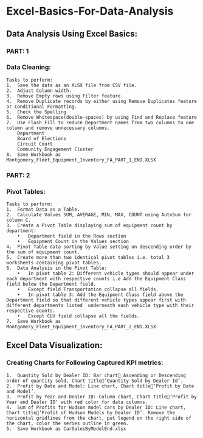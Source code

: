 # Excel-Basics-For-Data-Analysis

## Data Analysis Using Excel Basics:
### PART: 1
### Data Cleaning: 
    Tasks to perform:
    1.	Save the data as an XLSX file from CSV file.
    2.	Adjust Column width.
    3.	Remove Empty rows using Filter feature.
    4.	Remove Duplicate records by either using Remove Duplicates feature  or Conditional Formatting.
    5.	Check the Spelling
    6.	Remove Whitespace(double-spaces) by using Find and Replace feature
    7.	Use Flash Fill to reduce Department names from two columns to one column and remove unnecessary columns.
        Department
        Board of Elections
        Circuit Court
        Community Engagement Cluster
    8.	Save Workbook as Montgomery_Fleet_Equipment_Inventory_FA_PART_1_END.XLSX

### PART: 2
### Pivot Tables:
    Tasks to perform:
    1.	Format Data as a Table.
    2.	Calculate Values SUM, AVERAGE, MIN, MAX, COUNT using AutoSum for column C.
    3.	Create a Pivot Table displaying sum of equipment count by department:        
        •	Department field in the Rows section
        •	Equipment Count in the Values section
    4.	Pivot Table data sorting by Value setting on descending order by the sum of equipment count.
    5.	Create more than two identical pivot tables i.e. total 3 worksheets containing pivot tables.
    6.	Data Analysis in the Pivot Table:
        •	In pivot table 2: Different vehicle types should appear under each department with respective counts i.e Add the Equipment Class field below the Department field.
        •	Except field Transportation collapse all fields.
        •	In pivot table 3: Add the Equipment Class field above the Department field so that different vehicle types appear first with different departments listed  underneath each vehicle type with their respective counts.
        •	Except CUV field collapse all the fields.
    7.	Save Workbook as Montgomery_Fleet_Equipment_Inventory_FA_PART_2_END.XLSX


## Excel Data Visualization:
### Creating Charts for Following Captured KPI metrics:
    1.	Quantity Sold by Dealer ID: Bar chart Ascending or Descending order of quantity sold, Chart title’Quantity Sold by Dealer Id’.
    2.	Profit by Date and Model: Line chart, Chart title’Profit by Date and Model’.
    3.	Profit by Year and Dealer ID: Column chart, Chart title’Profit by Year and Dealer ID’ with red color for data columns.
    4.	Sum of Profits for Hudson model cars by Dealer ID: Line chart, Chart title’Profit of Hudson Models by Dealer ID’. Remove the horizontal gridlines from the chart, put legend on the right side of the chart, color the series outline in green.
    5.	Save Workbook as CarSalesByModelEnd.xlsx
